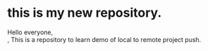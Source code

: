 # this is my new repository.
Hello everyone,
<br>,
This is a repository to learn demo of local to remote project push.
